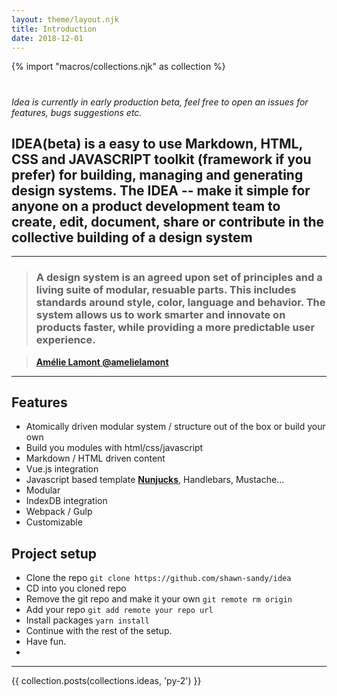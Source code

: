 ```yaml
---
layout: theme/layout.njk
title: Introduction
date: 2018-12-01
---
```


{% import "macros/collections.njk" as collection %}

#

_Idea is currently in early production beta, feel free to open an issues for features, bugs suggestions etc._

## IDEA(beta) is a easy to use Markdown, HTML, CSS and JAVASCRIPT toolkit (framework if you prefer) for building, managing and generating design systems. The IDEA -- make it simple for anyone on a product development team to create, edit, document, share or contribute in the collective building of a design system

---

> ### A design system is an agreed upon set of principles and a living suite of modular, resuable parts. This includes standards around style, color, language and behavior. The system allows us to work smarter and innovate on products faster, while providing a more predictable user experience.

> <a href="https://twitter.com/amelielamont/status/1072917354819059713" target="blank">**Amélie Lamont @amelielamont**</a>

---

## Features

- Atomically driven modular system / structure out of the box or build your own
- Build you modules with html/css/javascript
- Markdown / HTML driven content
- Vue.js integration
- Javascript based template **[Nunjucks](https://mozilla.github.io/nunjucks/)**, Handlebars, Mustache...
- Modular
- IndexDB integration
- Webpack / Gulp
- Customizable

## Project setup

- Clone the repo `git clone https://github.com/shawn-sandy/idea`
- CD into you cloned repo
- Remove the git repo and make it your own `git remote rm origin`
- Add your repo `git add remote your repo url`
- Install packages `yarn install`
- Continue with the rest of the setup.
- Have fun.
- 
---

{{ collection.posts(collections.ideas, 'py-2') }}
